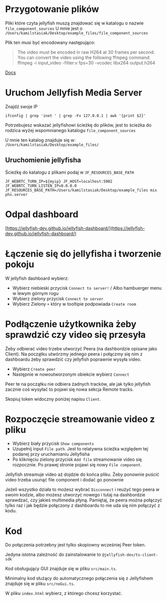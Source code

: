 # Przygotowanie plików

Pliki które czyta jellyfish muszą znajdować się w katalogu o nazwie `file_component_sources`
U mnie jest o `/Users/kamilstasiak/Desktop/example_files/file_component_sources`

Plik ten musi być encodowany następująco:

> The video must be encoded in raw H264 at 30 frames per second. 
> You can convert the video using the following ffmpeg command: 
> ffmpeg -i input_video -filter:v fps=30 -vcodec libx264 output.h264 

[Docs](https://jellyfish-dev.github.io/jellyfish-docs/getting_started/components/file)

# Uruchom Jellyfish Media Server

Znajdź swoje IP

```shell
ifconfig | grep 'inet ' | grep -Fv 127.0.0.1 | awk '{print $2}'
```

Potrzebujesz wskazać jellyfishowi ścieżkę do plików, 
jest to ścieżka do rodzica wyżej wspomnianego katalogu `file_component_sources`

U mnie ten katalog znajduje się w: `/Users/kamilstasiak/Desktop/example_files/`

## Uruchomienie jellyfisha

Ścieżkę do katalogu z plikami podaj w `JF_RESOURCES_BASE_PATH`

```shell
JF_WEBRTC_TURN_IP=${myip} JF_HOST=localhost:5002 JF_WEBRTC_TURN_LISTEN_IP=0.0.0.0 JF_RESOURCES_BASE_PATH=/Users/kamilstasiak/Desktop/example_files mix phx.server
```

# Odpal dashboard

[https://jellyfish-dev.github.io/jellyfish-dashboard/](https://jellyfish-dev.github.io/jellyfish-dashboard/)

# Łączenie się do jellyfisha i tworzenie pokoju

W jellyfish dashboard wybierz: 
- Wybierz niebieski przycisk `Connect to server!` / Albo hambuerger menu w lewym górnym rogu
- Wybierz zielony przycisk `Connect to server`
- Wybierz Zielony `+` który w tooltipie podpowiada `Create room`

# Podłączenie użytkownika żeby sprawdzić czy video się przesyła
Żeby odbierać video trzebe utworzyć Peera (na dashbordzie opisane jako Client). 
Na początku utwórzmy jednego peera i połączmy się nim z dashboardu żeby sprawdzić czy jellyfish poprawnie wysyła video.

- Wybierz `Create peer`
- Następnie w nowoutworzonym obiekcie wybierz `Connect`

Peer te na początku nie odbiera żadnych tracków, 
ale jak tylko jellyfish zacznie coś wysyłać to pojawi się nowa sekcja Remote tracks.

Skopiuj token widoczny poniżej napisu `Client`. 

# Rozpoczęcie streamowanie video z pliku
- Wybierz biały przycisk `Show components`
- Uzupełnij input `File path`. Jest to relatywna ścieżka względem tej podanej przy uruchamianiu Jellyfisha
- Po kliknięciu zielony przycisk `Add file` streamowanie video się rozpocznie. 
Po prawej stronie pojawi się nowy `File component`.

Jellyfish streamuje video aż dojdzie do końca pliku. 
Żeby ponownie puścić video trzeba usunąć file component i dodać go ponownie

Jeżeli wszystko działa to możesz wybrać `Disconnect` i reużyć tego peera w swoim kodzie, 
albo możesz utworzyć nowego i tutaj na dashbordzie sprawdzać, czy jakieś multimedia płyną.
Pamiętaj, że peera można połączyć tylko raz i jak będzie połączony z dashboardu to nie uda się nim połączyć z kodu.

# Kod

Do połączenia potrzebny jest tylko skopiowny wcześniej Peer token.

Jedyna istotna zależność do zainstalowanie to `@jellyfish-dev/ts-client-sdk`

Kod obsługujący GUI znajduje się w pliku `src/main.ts`.

Minimalny kod służący do automatycznego połączenia się z Jellyfishem znajduje się w pliku `src/noGui.ts`.

W pliku `index.html` wybierz, z którego chcesz korzystać. 



